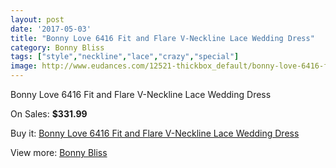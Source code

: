 ```yaml
---
layout: post
date: '2017-05-03'
title: "Bonny Love 6416 Fit and Flare V-Neckline Lace Wedding Dress"
category: Bonny Bliss
tags: ["style","neckline","lace","crazy","special"]
image: http://www.eudances.com/12521-thickbox_default/bonny-love-6416-fit-and-flare-v-neckline-lace-wedding-dress.jpg
---
```

Bonny Love 6416 Fit and Flare V-Neckline Lace Wedding Dress

On Sales: **$331.99**
<a href="https://www.eudances.com/en/bonny-bliss/3864-bonny-love-6416-fit-and-flare-v-neckline-lace-wedding-dress.html"><amp-img layout="responsive" width="600" height="600" src="//www.eudances.com/12521-thickbox_default/bonny-love-6416-fit-and-flare-v-neckline-lace-wedding-dress.jpg" alt="Bonny Love 6416 Fit and Flare V-Neckline Lace Wedding Dress 0" /></a>
<a href="https://www.eudances.com/en/bonny-bliss/3864-bonny-love-6416-fit-and-flare-v-neckline-lace-wedding-dress.html"><amp-img layout="responsive" width="600" height="600" src="//www.eudances.com/12523-thickbox_default/bonny-love-6416-fit-and-flare-v-neckline-lace-wedding-dress.jpg" alt="Bonny Love 6416 Fit and Flare V-Neckline Lace Wedding Dress 1" /></a>
<a href="https://www.eudances.com/en/bonny-bliss/3864-bonny-love-6416-fit-and-flare-v-neckline-lace-wedding-dress.html"><amp-img layout="responsive" width="600" height="600" src="//www.eudances.com/12522-thickbox_default/bonny-love-6416-fit-and-flare-v-neckline-lace-wedding-dress.jpg" alt="Bonny Love 6416 Fit and Flare V-Neckline Lace Wedding Dress 2" /></a>

Buy it: [Bonny Love 6416 Fit and Flare V-Neckline Lace Wedding Dress](https://www.eudances.com/en/bonny-bliss/3864-bonny-love-6416-fit-and-flare-v-neckline-lace-wedding-dress.html "Bonny Love 6416 Fit and Flare V-Neckline Lace Wedding Dress")

View more: [Bonny Bliss](https://www.eudances.com/en/40-bonny-bliss "Bonny Bliss")